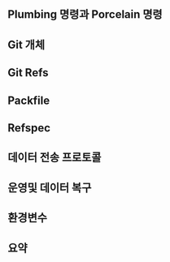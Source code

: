 ## Plumbing 명령과 Porcelain 명령

## Git 개체

## Git Refs

## Packfile

## Refspec

## 데이터 전송 프로토콜

## 운영및 데이터 복구

## 환경변수

## 요약